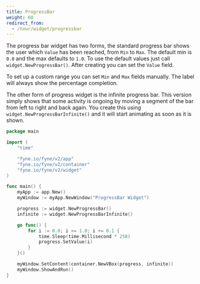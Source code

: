 ```yaml
---
title: ProgressBar
weight: 60
redirect_from:
  - /tour/widget/progressbar
---
```


The progress bar widget has two forms, the standard progress bar
shows the user which `Value` has been reached, from `Min` to
`Max`. The default min is `0.0` and the max defaults to `1.0`.
To use the default values just call `widget.NewProgressBar()`.
After creating you can set the `Value` field.

To set up a custom range you can set `Min` and `Max` fields
manually. The label will always show the percentage completion.

The other form of progress widget is the infinite progress bar.
This version simply shows that some activity is ongoing by
moving a segment of the bar from left to right and back again.
You create this using `widget.NewProgressBarInfinite()` and
it will start animating as soon as it is shown.

```go
package main

import (
	"time"

	"fyne.io/fyne/v2/app"
	"fyne.io/fyne/v2/container"
	"fyne.io/fyne/v2/widget"
)

func main() {
	myApp := app.New()
	myWindow := myApp.NewWindow("ProgressBar Widget")

	progress := widget.NewProgressBar()
	infinite := widget.NewProgressBarInfinite()

	go func() {
		for i := 0.0; i <= 1.0; i += 0.1 {
			time.Sleep(time.Millisecond * 250)
			progress.SetValue(i)
		}
	}()

	myWindow.SetContent(container.NewVBox(progress, infinite))
	myWindow.ShowAndRun()
}
```
